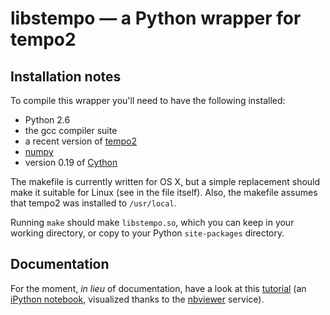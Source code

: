# libstempo — a Python wrapper for tempo2 #

## Installation notes ##

To compile this wrapper you'll need to have the following installed:

* Python 2.6
* the gcc compiler suite
* a recent version of [tempo2](http://www.atnf.csiro.au/research/pulsar/tempo2/)
* [numpy](http://www.numpy.org/)
* version 0.19 of [Cython](http://www.cython.org/)

The makefile is currently written for OS X, but a simple replacement should make it suitable for Linux (see in the file itself). Also, the makefile assumes that tempo2 was installed to `/usr/local`.

Running `make` should make `libstempo.so`, which you can keep in your working directory, or copy to your Python `site-packages` directory.

## Documentation ##

For the moment, _in lieu_ of documentation, have a look at this [tutorial](http://nbviewer.ipython.org/urls/raw.github.com/vallis/mc3pta/master/stempo/libstempo-demo.ipynb) (an [iPython notebook](http://ipython.org/notebook.html), visualized thanks to the [nbviewer](http://nbviewer.ipython.org/) service).

